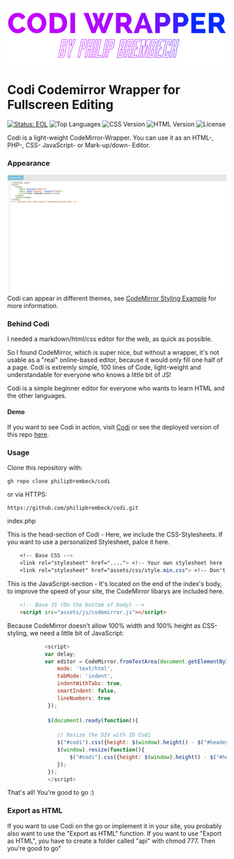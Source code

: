 ![Codi Logo](logo.svg)

# Codi Codemirror Wrapper for Fullscreen Editing 
[![Status: EOL](https://jokenetwork.de/assets/img/gitstatus/discontinued.svg)](https://jokenetwork.de/badges)
![Top Languages](https://img.shields.io/github/languages/top/philipbrembeck/codi?style=flat-square)
![CSS Version](https://img.shields.io/badge/CSS-v3-blue?style=flat-square)
![HTML Version](https://img.shields.io/badge/HTML-v5-red?style=flat-square)
![License](https://img.shields.io/github/license/philipbrembeck/codi?style=flat-square)


Codi is a light-weight CodeMirror-Wrapper.
You can use it as an HTML-, PHP-, CSS- JavaScript- or Mark-up/down- Editor. 

### Appearance
![Codi Screenshot](hero.png)
Codi can appear in different themes, see [CodeMirror Styling Example](https://codemirror.net/6/examples/styling/) for more information.

### Behind Codi
I needed a markdown/html/css editor for the web, as quick as possible.

So I found CodeMirror, which is super nice, but without a wrapper, it's not usable as a "real" online-based editor, because it would only fill one half of a page.
Codi is extremly simple, 100 lines of Code, light-weight and understandable for everyone who knows a little bit of JS!

Codi is a simple beginner editor for everyone who wants to learn HTML and the other languages.

#### Demo
If you want to see Codi in action, visit [Codi](https://jokenetwork.de/codi/) or see the deployed version of this repo [here](https://home-5003805596.app-ionos.space/).

### Usage

Clone this repository with:

    gh repo clone philipbrembeck/codi

or via HTTPS:

    https://github.com/philipbrembeck/codi.git
    
index.php

This is the head-section of Codi - Here, we include the CSS-Stylesheets. If you want to use a personalized Stylesheet, palce it here.
```css
    <!-- Base CSS --> 
    <link rel="stylesheet" href="...."> <!-- Your own stylesheet here -->
    <link rel="stylesheet" href="assets/css/style.min.css"> <!-- Don't delete this! CodeMirror and Bootstrap included! -->
```
  
This is the JavaScript-section -  It's located on the end of the index's body, to improve the speed of your site, the CodeMirror libarys are included here.
```html
    <!-- Base JS (On the bottom of body) -->
    <script src="assets/js/codemirror.js"></script>
```

Because CodeMirror doesn't allow 100% width and 100% height as CSS-styling, we need a little bit of JavaScript:
```javascript
            <script>
    		var delay; 
			var editor = CodeMirror.fromTextArea(document.getElementById('code'), {
				mode: 'text/html',
				tabMode: 'indent',
				indentWithTabs: true,
				smartIndent: false,
				lineNumbers: true
			 });
			
			 $(document).ready(function(){
			
				// Resize the DIV with ID Codi
				$("#codi").css({height: $(window).height() - $("#header").height() - 1});
				$(window).resize(function(){
					$("#codi").css({height: $(window).height() - $("#header").height() - 1});
				});
			 });
		     </script>
```

That's all! You're good to go :)


### Export as HTML
If you want to use Codi on the go or implement it in your site, you probably also want to use the "Export as HTML" function.
If you want to use "Export as HTML", you have to create a folder called "api" with chmod 777. Then you're good to go"

